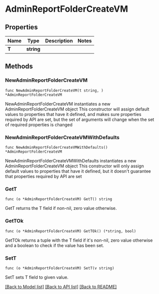 # AdminReportFolderCreateVM

## Properties

Name | Type | Description | Notes
------------ | ------------- | ------------- | -------------
**T** | **string** |  | 

## Methods

### NewAdminReportFolderCreateVM

`func NewAdminReportFolderCreateVM(t string, ) *AdminReportFolderCreateVM`

NewAdminReportFolderCreateVM instantiates a new AdminReportFolderCreateVM object
This constructor will assign default values to properties that have it defined,
and makes sure properties required by API are set, but the set of arguments
will change when the set of required properties is changed

### NewAdminReportFolderCreateVMWithDefaults

`func NewAdminReportFolderCreateVMWithDefaults() *AdminReportFolderCreateVM`

NewAdminReportFolderCreateVMWithDefaults instantiates a new AdminReportFolderCreateVM object
This constructor will only assign default values to properties that have it defined,
but it doesn't guarantee that properties required by API are set

### GetT

`func (o *AdminReportFolderCreateVM) GetT() string`

GetT returns the T field if non-nil, zero value otherwise.

### GetTOk

`func (o *AdminReportFolderCreateVM) GetTOk() (*string, bool)`

GetTOk returns a tuple with the T field if it's non-nil, zero value otherwise
and a boolean to check if the value has been set.

### SetT

`func (o *AdminReportFolderCreateVM) SetT(v string)`

SetT sets T field to given value.



[[Back to Model list]](../README.md#documentation-for-models) [[Back to API list]](../README.md#documentation-for-api-endpoints) [[Back to README]](../README.md)


